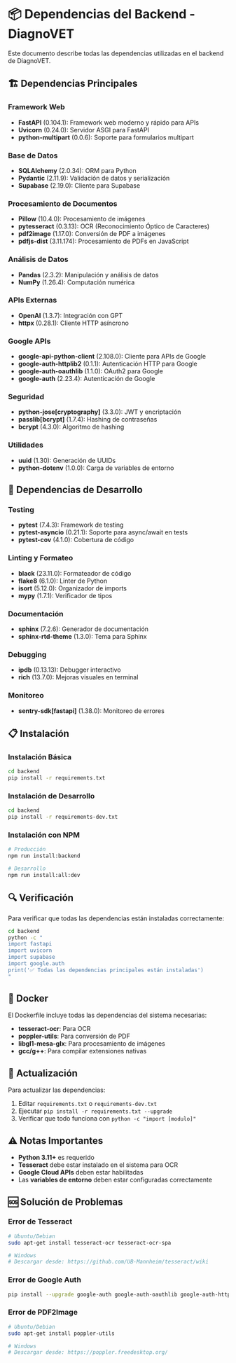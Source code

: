 # 📦 Dependencias del Backend - DiagnoVET

Este documento describe todas las dependencias utilizadas en el backend de DiagnoVET.

## 🏗️ Dependencias Principales

### Framework Web
- **FastAPI** (0.104.1): Framework web moderno y rápido para APIs
- **Uvicorn** (0.24.0): Servidor ASGI para FastAPI
- **python-multipart** (0.0.6): Soporte para formularios multipart

### Base de Datos
- **SQLAlchemy** (2.0.34): ORM para Python
- **Pydantic** (2.11.9): Validación de datos y serialización
- **Supabase** (2.19.0): Cliente para Supabase

### Procesamiento de Documentos
- **Pillow** (10.4.0): Procesamiento de imágenes
- **pytesseract** (0.3.13): OCR (Reconocimiento Óptico de Caracteres)
- **pdf2image** (1.17.0): Conversión de PDF a imágenes
- **pdfjs-dist** (3.11.174): Procesamiento de PDFs en JavaScript

### Análisis de Datos
- **Pandas** (2.3.2): Manipulación y análisis de datos
- **NumPy** (1.26.4): Computación numérica

### APIs Externas
- **OpenAI** (1.3.7): Integración con GPT
- **httpx** (0.28.1): Cliente HTTP asíncrono

### Google APIs
- **google-api-python-client** (2.108.0): Cliente para APIs de Google
- **google-auth-httplib2** (0.1.1): Autenticación HTTP para Google
- **google-auth-oauthlib** (1.1.0): OAuth2 para Google
- **google-auth** (2.23.4): Autenticación de Google

### Seguridad
- **python-jose[cryptography]** (3.3.0): JWT y encriptación
- **passlib[bcrypt]** (1.7.4): Hashing de contraseñas
- **bcrypt** (4.3.0): Algoritmo de hashing

### Utilidades
- **uuid** (1.30): Generación de UUIDs
- **python-dotenv** (1.0.0): Carga de variables de entorno

## 🔧 Dependencias de Desarrollo

### Testing
- **pytest** (7.4.3): Framework de testing
- **pytest-asyncio** (0.21.1): Soporte para async/await en tests
- **pytest-cov** (4.1.0): Cobertura de código

### Linting y Formateo
- **black** (23.11.0): Formateador de código
- **flake8** (6.1.0): Linter de Python
- **isort** (5.12.0): Organizador de imports
- **mypy** (1.7.1): Verificador de tipos

### Documentación
- **sphinx** (7.2.6): Generador de documentación
- **sphinx-rtd-theme** (1.3.0): Tema para Sphinx

### Debugging
- **ipdb** (0.13.13): Debugger interactivo
- **rich** (13.7.0): Mejoras visuales en terminal

### Monitoreo
- **sentry-sdk[fastapi]** (1.38.0): Monitoreo de errores

## 📋 Instalación

### Instalación Básica
```bash
cd backend
pip install -r requirements.txt
```

### Instalación de Desarrollo
```bash
cd backend
pip install -r requirements-dev.txt
```

### Instalación con NPM
```bash
# Producción
npm run install:backend

# Desarrollo
npm run install:all:dev
```

## 🔍 Verificación

Para verificar que todas las dependencias están instaladas correctamente:

```bash
cd backend
python -c "
import fastapi
import uvicorn
import supabase
import google.auth
print('✅ Todas las dependencias principales están instaladas')
"
```

## 🐳 Docker

El Dockerfile incluye todas las dependencias del sistema necesarias:

- **tesseract-ocr**: Para OCR
- **poppler-utils**: Para conversión de PDF
- **libgl1-mesa-glx**: Para procesamiento de imágenes
- **gcc/g++**: Para compilar extensiones nativas

## 🔄 Actualización

Para actualizar las dependencias:

1. Editar `requirements.txt` o `requirements-dev.txt`
2. Ejecutar `pip install -r requirements.txt --upgrade`
3. Verificar que todo funciona con `python -c "import [modulo]"`

## ⚠️ Notas Importantes

- **Python 3.11+** es requerido
- **Tesseract** debe estar instalado en el sistema para OCR
- **Google Cloud APIs** deben estar habilitadas
- Las **variables de entorno** deben estar configuradas correctamente

## 🆘 Solución de Problemas

### Error de Tesseract
```bash
# Ubuntu/Debian
sudo apt-get install tesseract-ocr tesseract-ocr-spa

# Windows
# Descargar desde: https://github.com/UB-Mannheim/tesseract/wiki
```

### Error de Google Auth
```bash
pip install --upgrade google-auth google-auth-oauthlib google-auth-httplib2
```

### Error de PDF2Image
```bash
# Ubuntu/Debian
sudo apt-get install poppler-utils

# Windows
# Descargar desde: https://poppler.freedesktop.org/
```
